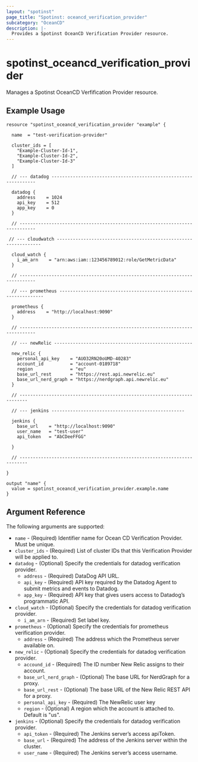 ```yaml
---
layout: "spotinst"
page_title: "Spotinst: oceancd_verification_provider"
subcategory: "OceanCD"
description: |-
  Provides a Spotinst OceanCD Verification Provider resource.
---
```


# spotinst\_oceancd\_verification\_provider

Manages a Spotinst OceanCD Verfification Provider resource.

## Example Usage

```hcl
resource "spotinst_oceancd_verification_provider "example" {
  
  name  = "test-verification-provider"

  cluster_ids = [
    "Example-Cluster-Id-1",
    "Example-Cluster-Id-2",
    "Example-Cluster-Id-3"
  ]

  // --- datadog ----------------------------------------------------------------
  
  datadog {
    address    = 1024
    api_key    = 512
    app_key    = 0
  }
  
  // ----------------------------------------------------------------------------
 
 // --- cloudwatch ----------------------------------------------------------------
  
  cloud_watch {
    i_am_arn    = "arn:aws:iam::123456789012:role/GetMetricData"
  }
  
  // ----------------------------------------------------------------------------
 
  // --- prometheus ----------------------------------------------------------------
  
  prometheus {
    address    = "http://localhost:9090"
  }
  
  // ----------------------------------------------------------------------------
  
  // --- newRelic ----------------------------------------------------
  
  new_relic {
    personal_api_key    = "AUO32RN20oUMD-40283"
    account_id          = "account-0189718"
    region              = "eu"
    base_url_rest       = "https://rest.api.newrelic.eu"
    base_url_nerd_graph = "https://nerdgraph.api.newrelic.eu"
  }
  
  // -------------------------------------------------------------------------

  // --- jenkins --------------------------------------------------
  
  jenkins {
    base_url    = "http://localhost:9090"
    user_name   = "test-user"
    api_token   = "AbCDeeFFGG"
    
  }
 
  // -------------------------------------------------------------------------
 
}
```

```
output "name" {
  value = spotinst_oceancd_verification_provider.example.name
}
```

## Argument Reference

The following arguments are supported:

* `name` - (Required) Identifier name for Ocean CD Verification Provider. Must be unique.
* `cluster_ids` - (Required) List of cluster IDs that this Verification Provider will be applied to.
* `datadog` - (Optional) Specify the credentials for datadog verification provider.
    * `address` - (Required) DataDog API URL.
    * `api_key` - (Required) API key required by the Datadog Agent to submit metrics and events to Datadog.
    * `app_key` - (Required) API key that gives users access to Datadog’s programmatic API.
* `cloud_watch` - (Optional) Specify the credentials for datadog verification provider.
    * `i_am_arn` - (Required) Set label key.
* `prometheus` - (Optional) Specify the credentials for prometheus verification provider.
    * `address` - (Required) The address which the Prometheus server available on.
* `new_relic` - (Optional) Specify the credentials for datadog verification provider.
    * `accound_id`       - (Required) The ID number New Relic assigns to their account.
    * `base_url_nerd_graph` - (Optional) The base URL for NerdGraph for a proxy.
    * `base_url_rest`    - (Optional) The base URL of the New Relic REST API for a proxy.
    * `personal_api_key` - (Required) The NewRelic user key
    * `region`           - (Optional) A region which the account is attached to. Default is "us".
* `jenkins` - (Optional) Specify the credentials for datadog verification provider.
    * `api_token`  - (Required) The Jenkins server’s access apiToken.
    * `base_url`   - (Required) The address of the Jenkins server within the cluster.
    * `user_name`  - (Required) The Jenkins server’s access username.
